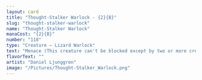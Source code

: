 ```yaml
---
layout: card
title: "Thought-Stalker Warlock - {2}{B}"
slug: "thought-stalker-warlock"
name: "Thought-Stalker Warlock"
manaCost: "{2}{B}"
number: "118"
type: "Creature — Lizard Warlock"
text: "Menace (This creature can't be blocked except by two or more creatures.)\nWhen this creature enters, choose target opponent. If they lost life this turn, they reveal their hand, you choose a nonland card from it, and they discard that card. Otherwise, they discard a card."
flavorText: ""
artist: "Daniel Ljunggren"
image: "/Pictures/Thought-Stalker_Warlock.png"
---
```



